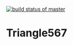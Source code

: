[![build status of master](https://travis-ci.org/jmottole567/Triangle567.svg?branch=master)](https://travis-ci.org/jmottole567/Triangle567)

# Triangle567
